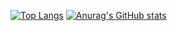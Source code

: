 [![Top Langs](https://github-readme-stats.vercel.app/api/top-langs/?username=hyunn0121)](https://github.com/anuraghazra/github-readme-stats)
[![Anurag's GitHub stats](https://github-readme-stats.vercel.app/api?username=hyunn0121)](https://github.com/anuraghazra/github-readme-stats)

<!--
<img src="https://capsule-render.vercel.app/api?type=waving&color=auto&height=200&section=header&text=DAGYO's%20GITHUB!&fontSize=90" />
-->
<!--
**hyunn0121/hyunn0121** is a ✨ _special_ ✨ repository because its `README.md` (this file) appears on your GitHub profile.

Here are some ideas to get you started:

- 🔭 I’m currently working on ...
- 🌱 I’m currently learning ...
- 👯 I’m looking to collaborate on ...
- 🤔 I’m looking for help with ...
- 💬 Ask me about ...
- 📫 How to reach me: ...
- 😄 Pronouns: ...
- ⚡ Fun fact: ...
-->
